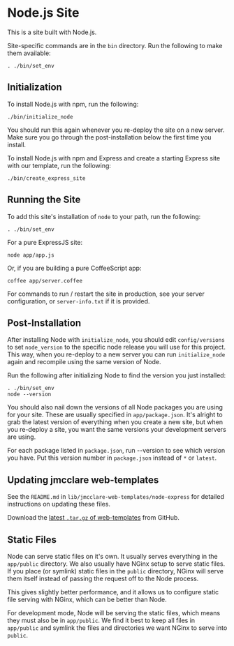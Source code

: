 # Node.js Site #

This is a site built with Node.js.

Site-specific commands are in the `bin` directory. Run the following to make
them available:

    . ./bin/set_env


## Initialization ##

To install Node.js with npm, run the following:

    ./bin/initialize_node

You should run this again whenever you re-deploy the site on a new server. Make
sure you go through the post-installation below the first time you install.

To install Node.js with npm and Express and create a starting Express site with
our template, run the following:

    ./bin/create_express_site


## Running the Site ##

To add this site's installation of `node` to your path, run the following:

    . ./bin/set_env

For a pure ExpressJS site:

    node app/app.js

Or, if you are building a pure CoffeeScript app:

    coffee app/server.coffee

For commands to run / restart the site in production, see your server
configuration, or `server-info.txt` if it is provided.


## Post-Installation ##

After installing Node with `initialize_node`, you should edit `config/versions`
to set `node_version` to the specific node release you will use for this
project. This way, when you re-deploy to a new server you can run
`initialize_node` again and recompile using the same version of Node.

Run the following after initializing Node to find the version you just
installed:

    . ./bin/set_env
    node --version

You should also nail down the versions of all Node packages you are using for
your site. These are usually specified in `app/package.json`. It's alright to
grab the latest version of everything when you create a new site, but when you
re-deploy a site, you want the same versions your development servers are
using.

For each package listed in `package.json`, run <package-name> --version to see
which version you have. Put this version number in `package.json` instead of
`*` or `latest`.


## Updating jmcclare web-templates ##

See the `README.md` in `lib/jmcclare-web-templates/node-express` for detailed
instructions on updating these files.

Download the [latest `.tar.gz` of
web-templates](https://github.com/jmcclare/web-templates/tarball/master) from
GitHub.


## Static Files ##

Node can serve static files on it's own. It usually serves everything in the
`app/public` directory. We also usually have NGinx setup to serve static files.
If you place (or symlink) static files in the `public` directory, NGinx will
serve them itself instead of passing the request off to the Node process.

This gives slightly better performance, and it allows us to configure static
file serving with NGinx, which can be better than Node.

For development mode, Node will be serving the static files, which means they
must also be in `app/public`. We find it best to keep all files in `app/public`
and symlink the files and directories we want NGinx to serve into `public`.
